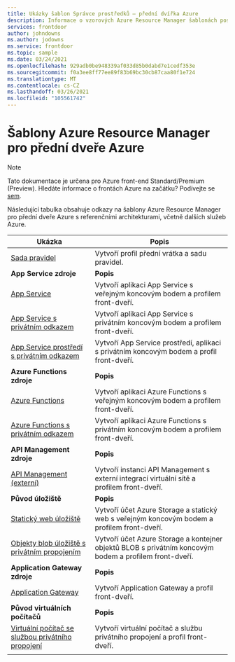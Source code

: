 ```yaml
---
title: Ukázky šablon Správce prostředků – přední dvířka Azure
description: Informace o vzorových Azure Resource Manager šablonách poskytnutých pro přední dveře Azure.
services: frontdoor
author: johndowns
ms.author: jodowns
ms.service: frontdoor
ms.topic: sample
ms.date: 03/24/2021
ms.openlocfilehash: 929adb0be948339af033d85b0dabd7e1cedf353e
ms.sourcegitcommit: f0a3ee8ff77ee89f83b69bc30cb87caa80f1e724
ms.translationtype: MT
ms.contentlocale: cs-CZ
ms.lasthandoff: 03/26/2021
ms.locfileid: "105561742"
---
```

# <a name="azure-resource-manager-templates-for-azure-front-door"></a>Šablony Azure Resource Manager pro přední dveře Azure

> [!Note]
> Tato dokumentace je určena pro Azure front-end Standard/Premium (Preview). Hledáte informace o frontách Azure na začátku? Podívejte se [sem](../front-door-overview.md).

Následující tabulka obsahuje odkazy na šablony Azure Resource Manager pro přední dveře Azure s referenčními architekturami, včetně dalších služeb Azure.

| Ukázka | Popis |
|-|-|
| [Sada pravidel](https://github.com/Azure/azure-quickstart-templates/tree/master/201-front-door-standard-premium-rule-set/) | Vytvoří profil přední vrátka a sadu pravidel.  |
|**App Service zdroje**| **Popis** |
| [App Service](https://github.com/Azure/azure-quickstart-templates/tree/master/201-front-door-standard-premium-app-service-public) | Vytvoří aplikaci App Service s veřejným koncovým bodem a profilem front-dveří.  |
| [App Service s privátním odkazem](https://github.com/Azure/azure-quickstart-templates/tree/master/201-front-door-premium-app-service-private-link) | Vytvoří aplikaci App Service s privátním koncovým bodem a profilem front-dveří.  |
| [App Service prostředí s privátním odkazem](https://github.com/Azure/azure-quickstart-templates/tree/master/201-front-door-premium-app-service-environment-internal-private-link) | Vytvoří App Service prostředí, aplikaci s privátním koncovým bodem a profil front-dveří.  |
|**Azure Functions zdroje**| **Popis** |
| [Azure Functions](https://github.com/Azure/azure-quickstart-templates/tree/master/201-front-door-standard-premium-function-public/) | Vytvoří aplikaci Azure Functions s veřejným koncovým bodem a profilem front-dveří.  |
| [Azure Functions s privátním odkazem](https://github.com/Azure/azure-quickstart-templates/tree/master/201-front-door-premium-function-private-link) | Vytvoří aplikaci Azure Functions s privátním koncovým bodem a profilem front-dveří.  |
|**API Management zdroje**| **Popis** |
| [API Management (externí)](https://github.com/Azure/azure-quickstart-templates/tree/master/201-front-door-standard-premium-api-management-external) | Vytvoří instanci API Management s externí integrací virtuální sítě a profilem front-dveří.  |
|**Původ úložiště**| **Popis** |
| [Statický web úložiště](https://github.com/Azure/azure-quickstart-templates/tree/master/201-front-door-standard-premium-storage-static-website) | Vytvoří účet Azure Storage a statický web s veřejným koncovým bodem a profilem front-dveří.  |
| [Objekty blob úložiště s privátním propojením](https://github.com/Azure/azure-quickstart-templates/tree/master/201-front-door-premium-storage-blobs-private-link) | Vytvoří účet Azure Storage a kontejner objektů BLOB s privátním koncovým bodem a profilem front-dveří.  |
|**Application Gateway zdroje**| **Popis** |
| [Application Gateway](https://github.com/Azure/azure-quickstart-templates/tree/master/201-front-door-standard-premium-application-gateway-public) | Vytvoří Application Gateway a profil front-dveří. |
|**Původ virtuálních počítačů**| **Popis** |
| [Virtuální počítač se službou privátního propojení](https://github.com/Azure/azure-quickstart-templates/tree/master/201-front-door-premium-vm-private-link) | Vytvoří virtuální počítač a službu privátního propojení a profil front-dveří. |
| | |
